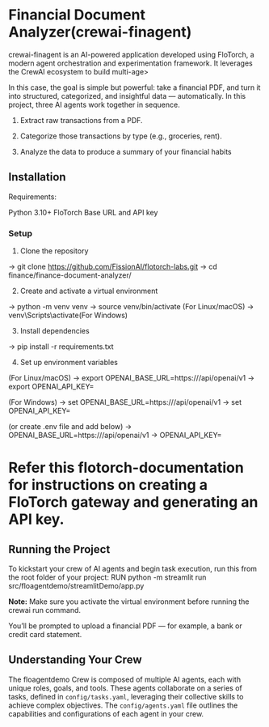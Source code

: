 # Financial Document Analyzer(crewai-finagent)

crewai-finagent is an AI-powered application developed using FloTorch, a modern agent orchestration and experimentation framework. It leverages the CrewAI ecosystem to build multi-age>

In this case, the goal is simple but powerful: take a financial PDF, and turn it into structured, categorized, and insightful data — automatically.
In this project, three AI agents work together in sequence.

1. Extract raw transactions from a PDF.

2. Categorize those transactions by type (e.g., groceries, rent).

3. Analyze the data to produce a summary of your financial habits

## Installation
Requirements:

Python 3.10+
FloTorch Base URL and  API key

### Setup

1. Clone the repository

-> git clone https://github.com/FissionAI/flotorch-labs.git
-> cd finance/finance-document-analyzer/

2. Create and activate a virtual environment

-> python -m venv venv
-> source venv/bin/activate (For Linux/macOS)
-> venv\Scripts\activate(For Windows)

3. Install dependencies

-> pip install -r requirements.txt

4. Set up environment variables

(For Linux/macOS)
-> export OPENAI_BASE_URL=https://<gateway-url>/api/openai/v1
-> export OPENAI_API_KEY=<secret-key>

(For Windows)
-> set OPENAI_BASE_URL=https://<gateway-url>/api/openai/v1
-> set OPENAI_API_KEY=<secret-key>

(or create .env file and add below) 
-> OPENAI_BASE_URL=https://<gateway-url>/api/openai/v1
-> OPENAI_API_KEY=<secret-key>

# Refer this flotorch-documentation for instructions on creating a FloTorch gateway and generating an API key.

## Running the Project
To kickstart your crew of AI agents and begin task execution, run this from the root folder of your project:
RUN python -m streamlit run src/floagentdemo/streamlitDemo/app.py

**Note:** Make sure you activate the virtual environment before running the crewai run command.

You’ll be prompted to upload a financial PDF — for example, a bank or credit card statement.

## Understanding Your Crew

The floagentdemo Crew is composed of multiple AI agents, each with unique roles, goals, and tools. These agents collaborate on a series of tasks, defined in `config/tasks.yaml`, leveraging their collective skills to achieve complex objectives. The `config/agents.yaml` file outlines the capabilities and configurations of each agent in your crew.

